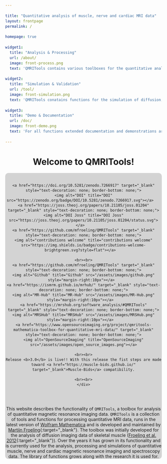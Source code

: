 ```yaml
---

title: "Quantitative analysis of muscle, nerve and cardiac MRI data"
layout: frontpage
permalink: /

homepage: true

widget1:
  title: "Analysis & Processing"
  url: /about/
  image: front-process.png
  text: 'QMRITools contains various toolboxes for the quantitative analysis muscle, nerve and cardiac MRI data.'

widget2:
  title: "Simulation & Validation"
  url: /tool/
  image: front-simulation.png
  text: 'QMRITools conatains functions for the simulation of diffusion, dixon, EPG T2 mapping and spectroscopy data.'
  
widget3:
  title: "Demo & Documentation"
  url: /doc/
  image: front-demo.png
  text: 'For all functions extended documentation and demonstrations are available. It also includes various example data sets.'

---
```



<div align="center" ><h1>Welcome to QMRITools!</h1></div>

<div class="t60" align="center" style="background-color: #D3D3D3; border-radius: 10px;">
	<br>
	
	<a href="https://doi.org/10.5281/zenodo.7266917" target="_blank" style="text-decoration: none; border-bottom: none;">
	<img alt="DOI" title="DOI" src="https://zenodo.org/badge/DOI/10.5281/zenodo.7266917.svg"></a>   
	<a href="https://joss.theoj.org/papers/10.21105/joss.01204" target="_blank" style="text-decoration: none; border-bottom: none;">
	<img alt="DOI Joss" title="DOI Joss" src="https://joss.theoj.org/papers/10.21105/joss.01204/status.svg"></a>   
	<a href="https://github.com/mfroeling/QMRITools" target="_blank" style="text-decoration: none; border-bottom: none;">
	<img alt="contributions welcome" title="contributions welcome" src="https://img.shields.io/badge/contributions-welcome-brightgreen.svg?style=flat"></a>   
	
	<br><br>
	<a href="https://github.com/mfroeling/QMRITools" target="_blank" style="text-decoration: none; border-bottom: none;">
	<img alt="Github" title="Github" src="/assets/images/github.png" style="margin-right:10px"></a>  
	<a href="https://ismrm.github.io/mrhub/" target="_blank" style="text-decoration: none; border-bottom: none;">
	<img alt="MR-Hub" title="MR-Hub" src="/assets/images/MR-Hub.png" style="margin-right:10px"></a>   
	<a href="https://mrshub.org/software_analysis/#QMRITools" target="_blank" style="text-decoration: none; border-bottom: none;">
	<img alt="MRSHub" title="MRSHub" src="/assets/images/MRSHub.png" style="margin-right:10px"></a>   
	<a href="https://www.opensourceimaging.org/project/qmritools-mathematica-toolbox-for-quantitative-mri-data/" target="_blank" style="text-decoration: none; border-bottom: none;">
	<img alt="OpenSourceImaging" title="OpenSourceImaging" src="/assets/images/open_source_images.png"></a>
	
	<br><br>
	Release <b>3.0</b> is live!! With this release the fist steps are made toward <a href="https://muscle-bids.github.io/" target="_blank">Muscle-Bids</a> compatibility.
	
	<br><br>
	</div>

<br><br>

This website describes the functionality of `QMRITools`, a toolbox for analysis of quantitative magnetic resonance imaging data. `QMRITools` is a collection of tools and functions for processing quantitative MRI data, runs in the latest version of [Wolfram Mathematica](http://www.wolfram.com/mathematica/) and is developed and maintained by [Martijn Froeling](https://www.researchgate.net/profile/Martijn-Froeling){:target="_blank"}. The toolbox was initially developed for the analysis of diffusion imaging data of skeletal muscle ([Froeling et al. 2012](https://onlinelibrary.wiley.com/doi/10.1002/jmri.23608){:target="_blank"}). Over the years it has grown in its functionality and is currently used for the analysis, processing and simulations of quantitative muscle, nerve and cardiac magnetic resonance imaging and spectroscopy data. The library of functions grows along with the research it is used for.